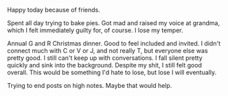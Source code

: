 Happy today because of friends.

Spent all day trying to bake pies. Got mad and raised my voice at grandma, which I felt immediately guilty for, of course. I lose my temper.

Annual G and R Christmas dinner. Good to feel included and invited. I didn't connect much with C or V or J, and not really T, but everyone else was pretty good. I still can't keep up with conversations. I fall silent pretty quickly and sink into the background. Despite my shit, I still felt good overall. This would be something I'd hate to lose, but lose I will eventually.

Trying to end posts on high notes. Maybe that would help.
